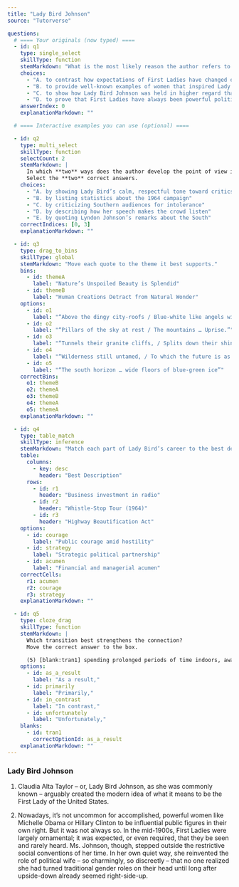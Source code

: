 ```yaml
---
title: "Lady Bird Johnson"
source: "Tutorverse"

questions:
  # ==== Your originals (now typed) ====
  - id: q1
    type: single_select
    skillType: function
    stemMarkdown: "What is the most likely reason the author refers to Michelle Obama and Hillary Clinton in paragraph 2?"
    choices:
      - "A. to contrast how expectations of First Ladies have changed over time"
      - "B. to provide well-known examples of women that inspired Lady Bird Johnson"
      - "C. to show how Lady Bird Johnson was held in higher regard than more recent First Ladies"
      - "D. to prove that First Ladies have always been powerful political figures"
    answerIndex: 0
    explanationMarkdown: ""

  # ==== Interactive examples you can use (optional) ====

  - id: q2
    type: multi_select
    skillType: function
    selectCount: 2
    stemMarkdown: |
      In which **two** ways does the author develop the point of view in paragraph 9?
      Select the **two** correct answers.
    choices:
      - "A. by showing Lady Bird’s calm, respectful tone toward critics"
      - "B. by listing statistics about the 1964 campaign"
      - "C. by criticizing Southern audiences for intolerance"
      - "D. by describing how her speech makes the crowd listen"
      - "E. by quoting Lyndon Johnson’s remarks about the South"
    correctIndices: [0, 3]
    explanationMarkdown: ""

  - id: q3
    type: drag_to_bins
    skillType: global
    stemMarkdown: "Move each quote to the theme it best supports."
    bins:
      - id: themeA
        label: "Nature’s Unspoiled Beauty is Splendid"
      - id: themeB
        label: "Human Creations Detract from Natural Wonder"
    options:
      - id: o1
        label: "“Above the dingy city-roofs / Blue-white like angels with broad wings,”"
      - id: o2
        label: "“Pillars of the sky at rest / The mountains … Uprise.”"
      - id: o3
        label: "“Tunnels their granite cliffs, / Splits down their shining sides,”"
      - id: o4
        label: "“Wilderness still untamed, / To which the future is as was the past,”"
      - id: o5
        label: "“The south horizon … wide floors of blue-green ice”"
    correctBins:
      o1: themeB
      o2: themeA
      o3: themeB
      o4: themeA
      o5: themeA
    explanationMarkdown: ""

  - id: q4
    type: table_match
    skillType: inference
    stemMarkdown: "Match each part of Lady Bird’s career to the best description."
    table:
      columns:
        - key: desc
          header: "Best Description"
      rows:
        - id: r1
          header: "Business investment in radio"
        - id: r2
          header: "Whistle-Stop Tour (1964)"
        - id: r3
          header: "Highway Beautification Act"
    options:
      - id: courage
        label: "Public courage amid hostility"
      - id: strategy
        label: "Strategic political partnership"
      - id: acumen
        label: "Financial and managerial acumen"
    correctCells:
      r1: acumen
      r2: courage
      r3: strategy
    explanationMarkdown: ""

  - id: q5
    type: cloze_drag
    skillType: function
    stemMarkdown: |
      Which transition best strengthens the connection?
      Move the correct answer to the box.

      (5) [blank:tran1] spending prolonged periods of time indoors, away from plants, deprives people of these benefits.
    options:
      - id: as_a_result
        label: "As a result,"
      - id: primarily
        label: "Primarily,"
      - id: in_contrast
        label: "In contrast,"
      - id: unfortunately
        label: "Unfortunately,"
    blanks:
      - id: tran1
        correctOptionId: as_a_result
    explanationMarkdown: ""
---
```


### Lady Bird Johnson

1. Claudia Alta Taylor – or, Lady Bird Johnson, as she was commonly known – arguably created the modern idea of what it means to be the First Lady of the United States.

2. Nowadays, it’s not uncommon for accomplished, powerful women like Michelle Obama or Hillary Clinton to be influential public figures in their own right. But it was not always so. In the mid-1900s, First Ladies were largely ornamental; it was expected, or even required, that they be seen and rarely heard. Ms. Johnson, though, stepped outside the restrictive social conventions of her time. In her own quiet way, she reinvented the role of political wife – so charmingly, so discreetly – that no one realized she had turned traditional gender roles on their head until long after upside-down already seemed right-side-up.